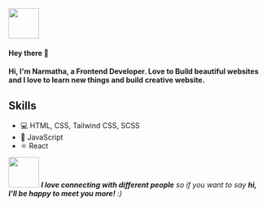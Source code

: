<img src="https://media.giphy.com/media/Z96Ax1zh5aSsHczGve/giphy.gif" width="60"><h4>Hey there 👋<h4>

<h4>Hi, I'm Narmatha, a Frontend Developer. Love to Build beautiful websites and I love to learn new things and build creative website.<h4>
 
 <h2>Skills</h2>
  <ul>
    <li>💻 HTML, CSS, Tailwind CSS, SCSS </li>
    <li>📱 JavaScript </li>
    <li>⚛ React</li>
  </ul>  
   

<img src="https://media.giphy.com/media/EWqZuU1dEvc3PfWGy6/giphy.gif" width="60"> <em><b>I love connecting with different people</b> so if you want to say <b>hi, I'll be happy to meet you more!</b> :)</em>
